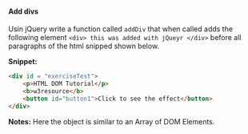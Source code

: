 #### Add divs

Usin jQuery write a function called ```addDiv``` that when called adds the following element  ```<div> this was added with jQueyr </div>``` before all paragraphs of the html snipped shown below.

**Snippet:**

```html
<div id = "exerciseTest">
    <p>HTML DOM Tutorial</p>
    <b>w3resource</b>
    <button id="button1">Click to see the effect</button> 
</div>

```

**Notes:** Here the object is similar to an Array of DOM Elements.



